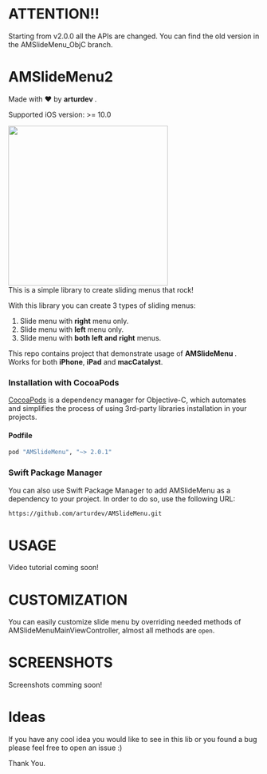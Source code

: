 <h1><b>ATTENTION</b>‼️<br></h1>
Starting from v2.0.0 all the APIs are changed. You can find the old version in the AMSlideMenu_ObjC branch.


AMSlideMenu2  
===========

Made with ❤️ by <b> arturdev </b>.

Supported iOS version: >= 10.0

<img src="https://raw.github.com/arturdev/AMSlideMenu/master/AMSlideMenuDemo-with%20Storyboard/AMSlideMenu/demo.gif" width=320><br>
This is a simple library to create sliding menus that rock!

With this library you can create 3 types of sliding menus: <br>
1. Slide menu with <b>right</b> menu only. <br>
2. Slide menu with <b>left</b> menu only. <br>
3. Slide menu with <b>both left and right</b> menus. <br>


This repo contains project that demonstrate usage of <b> AMSlideMenu </b>.<br>
Works for both <b>iPhone</b>, <b>iPad</b> and <b>macCatalyst</b>.


### Installation with CocoaPods

[CocoaPods](http://cocoapods.org) is a dependency manager for Objective-C, which automates and simplifies the process of using 3rd-party libraries installation in your projects.

#### Podfile

```ruby
pod "AMSlideMenu", "~> 2.0.1"
```

### Swift Package Manager
You can also use Swift Package Manager to add AMSlideMenu as a dependency to your project. In order to do so, use the following URL:

```bash
https://github.com/arturdev/AMSlideMenu.git
```

USAGE
======================
Video tutorial coming soon!



CUSTOMIZATION
=============

You can easily customize slide menu by overriding needed methods of AMSlideMenuMainViewController, almost all methods are `open`. 


SCREENSHOTS
===========

Screenshots comming soon!

Ideas
===========
If you have any cool idea you would like to see in this lib or you found a bug please feel free to open an issue :)

Thank You.
